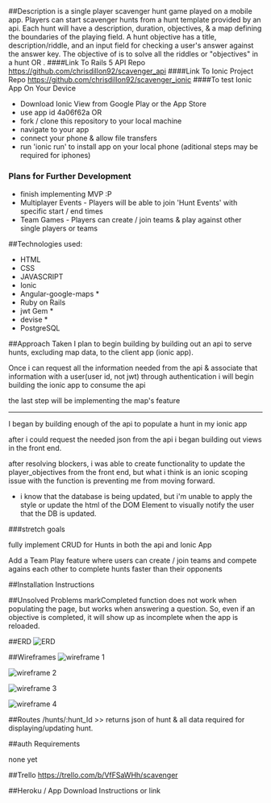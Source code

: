 ## <SCREENSHOT>

##Description
  <scavenger> is a single player scavenger hunt game played on a mobile app. Players can start scavenger hunts from a hunt template provided by an api. Each hunt will have a description, duration, objectives, & a map defining the boundaries of the playing field. A hunt objective has a title, description/riddle, and an input field for checking a user's answer against the answer key. The objective of <scavenger> is to solve all the riddles or "objectives" in a hunt <before time runs out> OR <as fast as possible>.
####Link To Rails 5 API Repo
https://github.com/chrisdillon92/scavenger_api
####Link To Ionic Project Repo
https://github.com/chrisdillon92/scavenger_ionic
####To test Ionic App On Your Device
 - Download Ionic View from Google Play or the App Store
 - use app id 4a06f62a
 OR
 - fork / clone this repository to your local machine
 - navigate to your app
 - connect your phone & allow file transfers
 - run 'ionic run' to install app on your local phone (aditional steps may be required for iphones)

### Plans for Further Development
- finish implementing MVP :P
- Multiplayer Events - Players will be able to join 'Hunt Events' with specific start / end times
- Team Games - Players can create / join teams & play against other single players or teams

##Technologies used:
- HTML
- CSS
- JAVASCRIPT
- Ionic
- Angular-google-maps *
- Ruby on Rails
- jwt Gem *
- devise *
- PostgreSQL

##Approach Taken
  I plan to begin building <scavenger> by building out an api to serve hunts, excluding map data, to the client app (ionic app).

  Once i can request all the information needed from the api & associate that information with a user(user id, not jwt) through authentication i will begin building the ionic app to consume the api

  the last step will be implementing the map's feature

  ___

  I began by building enough of the api to populate a hunt in my ionic app

  after i could request the needed json from the api i began building out views in the front end.

  after resolving blockers, i was able to create functionality to update the player_objectives from the front end, but what i think is an ionic scoping issue with the function is preventing me from moving forward.
  - i know that the database is being updated, but i'm unable to apply the style or update the html of the DOM Element to visually notify the user that the DB is updated.

###stretch goals

  fully implement CRUD for Hunts in both the api and Ionic App

  Add a Team Play feature where users can create / join teams and compete agains each other to complete hunts faster than their opponents

##Installation Instructions

##Unsolved Problems
  markCompleted function does not work when populating the page, but works when answering a question. So, even if an objective is completed, it will show up as incomplete when the app is reloaded.

##ERD
![ERD](https://github.com/chrisdillon92/scavenger/blob/master/resources/ERDv2.png "ERD")

##Wireframes
![wireframe 1](https://github.com/chrisdillon92/scavenger/blob/master/resources/wire%201.png "wireframe 1")

![wireframe 2](https://github.com/chrisdillon92/scavenger/blob/master/resources/wire%202.png "wireframe 2")

![wireframe 3](https://github.com/chrisdillon92/scavenger/blob/master/resources/wire%203.png "wireframe 3")

![wireframe 4](https://github.com/chrisdillon92/scavenger/blob/master/resources/wire%204%20stretch.png "wireframe 4")

##Routes
/hunts/:hunt_Id >> returns json of hunt & all data required for displaying/updating hunt.

##auth Requirements

none yet

##Trello
https://trello.com/b/VfFSaWHh/scavenger

##Heroku / App Download Instructions or link
